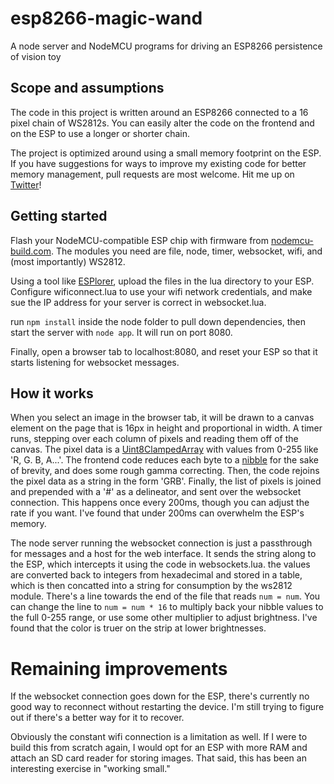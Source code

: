 # esp8266-magic-wand

A node server and NodeMCU programs for driving an ESP8266 persistence of vision toy

## Scope and assumptions

The code in this project is written around an ESP8266 connected to a 16 pixel chain of WS2812s. You can easily alter the code on the frontend and on the ESP to use a longer or shorter chain.

The project is optimized around using a small memory footprint on the ESP. If you have suggestions for ways to improve my existing code for better memory management, pull requests are most welcome. Hit me up on [Twitter](https://twitter.com/hypothete)!

## Getting started

Flash your NodeMCU-compatible ESP chip with firmware from [nodemcu-build.com](https://nodemcu-build.com/). The modules you need are file, node, timer, websocket, wifi, and (most importantly) WS2812.

Using a tool like [ESPlorer](https://esp8266.ru/esplorer/), upload the files in the lua directory to your ESP. Configure wificonnect.lua to use your wifi network credentials, and make sue the IP address for your server is correct in websocket.lua.

run `npm install` inside the node folder to pull down dependencies, then start the server with `node app`. It will run on port 8080.

Finally, open a browser tab to localhost:8080, and reset your ESP so that it starts listening for websocket messages.

## How it works

When you select an image in the browser tab, it will be drawn to a canvas element on the page that is 16px in height and proportional in width. A timer runs, stepping over each column of pixels and reading them off of the canvas. The pixel data is a [Uint8ClampedArray](https://developer.mozilla.org/en-US/docs/Web/API/ImageData) with values from 0-255 like 'R, G. B, A...'. The frontend code reduces each byte to a [nibble](https://en.wikipedia.org/wiki/Nibble) for the sake of brevity, and does some rough gamma correcting. Then, the code rejoins the pixel data as a string in the form 'GRB'. Finally, the list of pixels is joined and prepended with a '#' as a delineator, and sent over the websocket connection. This happens once every 200ms, though you can adjust the rate if you want. I've found that under 200ms can overwhelm the ESP's memory.

The node server running the websocket connection is just a passthrough for messages and a host for the web interface. It sends the string along to the ESP, which intercepts it using the code in websockets.lua. the values are converted back to integers from hexadecimal and stored in a table, which is then concatted into a string for consumption by the ws2812 module. There's a line towards the end of the file that reads `num = num`. You can change the line to `num = num * 16` to multiply back your nibble values to the full 0-255 range, or use some other multiplier to adjust brightness. I've found that the color is truer on the strip at lower brightnesses.

# Remaining improvements

If the websocket connection goes down for the ESP, there's currently no good way to reconnect without restarting the device. I'm still trying to figure out if there's a better way for it to recover.

Obviously the constant wifi connection is a limitation as well. If I were to build this from scratch again, I would opt for an ESP with more RAM and attach an SD card reader for storing images. That said, this has been an interesting exercise in "working small."
